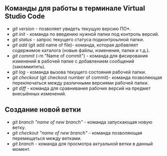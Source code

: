 ## Команды для работы в терминале Virtual Studio Code

 - *git version* - позволяет увидеть текущую версию ПО*.
 - *git init* - команда по введению нужной папки под контроль версий.
 - *git status* - запрос текущего статуса подконтроьлной папки.
 - *git add* (git add name of file)- команда, которая добавляет содержимое каталога (новые файлы, изменения, папки и т.д.).
 - *git commit* (-m "Name of commit") - команда для фисирования изменений в рабочей папке с добавлением сообщений (закоммитить).
 - *git log* - команда вызова текущего состояния рабочей папки.
 - *git checkout* (git checkout number of commit)- команда позволяющая переключаться между различными версиями рабочей папки.
 - *git diff* - команда для сравнивания рабочих версий на предмет внесыённых изменений.  

 ## Создание новой ветки
* _git branch "name of new branch"_ - команда запускающая новую ветку.
* _git checkout "name of new branch"_ - команда позволяющая перемещаться между ветками.
* _git branch_ - команда для просмотра актуальной ветки в данный момент.

 
